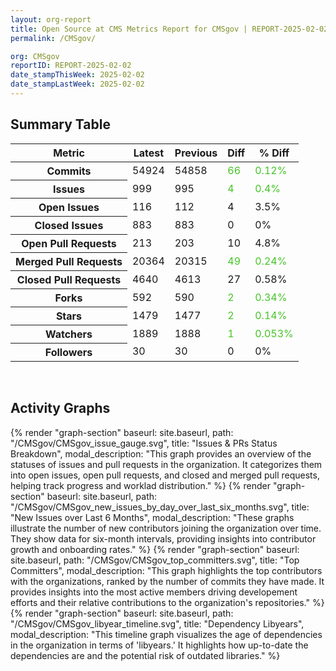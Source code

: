 ```yaml
---
layout: org-report
title: Open Source at CMS Metrics Report for CMSgov | REPORT-2025-02-02
permalink: /CMSgov/

org: CMSgov
reportID: REPORT-2025-02-02
date_stampThisWeek: 2025-02-02
date_stampLastWeek: 2025-02-02
---
```

<div class="summary-table">
  <table class="usa-table usa-table--borderless">
    <h2> Summary Table </h2>
    <thead>
      <tr>
        <th scope="col">Metric</th>
        <th scope="col">Latest</th>
        <th scope="col">Previous</th>
        <th scope="col">Diff</th>
        <th scope="col">% Diff</th>
      </tr>
    </thead>
    <tbody>
      <tr>
        <th scope="row">Commits</th>
        <td>54924</td>
        <td>54858</td>
        <td style="color: #45c527" >66</td>
        <td style="color: #45c527" >0.12%</td>
      </tr>
      <tr>
        <th scope="row">Issues</th>
        <td>999</td>
        <td>995</td>
        <td style="color: #45c527" >4</td>
        <td style="color: #45c527" >0.4%</td>
      </tr>
      <tr>
        <th scope="row">Open Issues</th>
        <td>116</td>
        <td>112</td>
        <td style="" >4</td>
        <td style="" >3.5%</td>
      </tr>
      <tr>
        <th scope="row">Closed Issues</th>
        <td>883</td>
        <td>883</td>
        <td style="" >0</td>
        <td style="" >0%</td>
      </tr>
      <tr>
        <th scope="row">Open Pull Requests</th>
        <td>213</td>
        <td>203</td>
        <td style="" >10</td>
        <td style="" >4.8%</td>
      </tr>
      <tr>
        <th scope="row">Merged Pull Requests</th>
        <td>20364</td>
        <td>20315</td>
        <td style="color: #45c527" >49</td>
        <td style="color: #45c527" >0.24%</td>
      </tr>
      <tr>
        <th scope="row">Closed Pull Requests</th>
        <td>4640</td>
        <td>4613</td>
        <td style="" >27</td>
        <td style="" >0.58%</td>
      </tr>
      <tr>
        <th scope="row">Forks</th>
        <td>592</td>
        <td>590</td>
        <td style="color: #45c527" >2</td>
        <td style="color: #45c527" >0.34%</td>
      </tr>
      <tr>
        <th scope="row">Stars</th>
        <td>1479</td>
        <td>1477</td>
        <td style="color: #45c527" >2</td>
        <td style="color: #45c527" >0.14%</td>
      </tr>
      <tr>
        <th scope="row">Watchers</th>
        <td>1889</td>
        <td>1888</td>
        <td style="color: #45c527" >1</td>
        <td style="color: #45c527" >0.053%</td>
      </tr>
      <tr>
        <th scope="row">Followers</th>
        <td>30</td>
        <td>30</td>
        <td style="" >0</td>
        <td style="" >0%</td>
      </tr>
    </tbody>
  </table>
</div>
<div class="graph-container">
  <br>
  <h2 class="graph-section-title">Activity Graphs</h2>
  <div class="all-graphs">
    <!--- Issues/PRs Status Breakdown Graph -->
    {% render "graph-section" baseurl: site.baseurl, path: "/CMSgov/CMSgov_issue_gauge.svg", title: "Issues & PRs Status Breakdown", modal_description: "This graph provides an overview of the statuses of issues and pull requests in the organization. It categorizes them into open issues, open pull requests, and closed and merged pull requests, helping track progress and worklad distribution." %}
    <!-- New Issues over Last 6 Months -->
    {% render "graph-section" baseurl: site.baseurl, path: "/CMSgov/CMSgov_new_issues_by_day_over_last_six_months.svg", title: "New Issues over Last 6 Months", modal_description: "These graphs illustrate the number of new contributors joining the organization over time. They show data for six-month intervals, providing insights into contributor growth and onboarding rates." %}
    <!-- Top Committers Bar Graph -->
    {% render "graph-section" baseurl: site.baseurl, path: "/CMSgov/CMSgov_top_committers.svg", title: "Top Committers", modal_description: "This graph highlights the top contributors with the organizations, ranked by the number of commits they have made. It provides insights into the most active members driving developement efforts and their relative contributions to the organization's repositories." %}
    <!-- Libyear Timeline Graph -->
    {% render "graph-section" baseurl: site.baseurl, path: "/CMSgov/CMSgov_libyear_timeline.svg", title: "Dependency Libyears", modal_description: "This timeline graph visualizes the age of dependencies in the organization in terms of 'libyears.' It highlights how up-to-date the dependencies are and the potential risk of outdated libraries." %}
  </div>
</div>